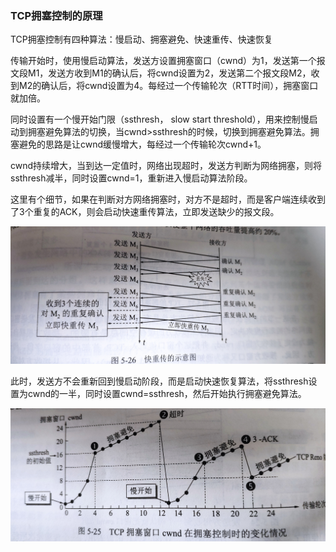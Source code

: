 ### TCP拥塞控制的原理

TCP拥塞控制有四种算法：慢启动、拥塞避免、快速重传、快速恢复

传输开始时，使用慢启动算法，发送方设置拥塞窗口（cwnd）为1，发送第一个报文段M1，发送方收到M1的确认后，将cwnd设置为2，发送第二个报文段M2，收到M2的确认后，将cwnd设置为4。每经过一个传输轮次（RTT时间），拥塞窗口就加倍。

同时设置有一个慢开始门限（ssthresh， slow start threshold），用来控制慢启动到拥塞避免算法的切换，当cwnd>ssthresh的时候，切换到拥塞避免算法。拥塞避免的思路是让cwnd缓慢增大，每经过一个传输轮次cwnd+1。

cwnd持续增大，当到达一定值时，网络出现超时，发送方判断为网络拥塞，则将ssthresh减半，同时设置cwnd=1，重新进入慢启动算法阶段。

这里有个细节，如果在判断对方网络拥塞时，对方不是超时，而是客户端连续收到了3个重复的ACK，则会启动快速重传算法，立即发送缺少的报文段。

<img src="./TCP快速重传.jpeg" alt="TCP快速重传" style="zoom:80%;" />

此时，发送方不会重新回到慢启动阶段，而是启动快速恢复算法，将ssthresh设置为cwnd的一半，同时设置cwnd=ssthresh，然后开始执行拥塞避免算法。

<img src="./TCP拥塞控制.jpeg" alt="TCP拥塞控制" style="zoom:80%;" />